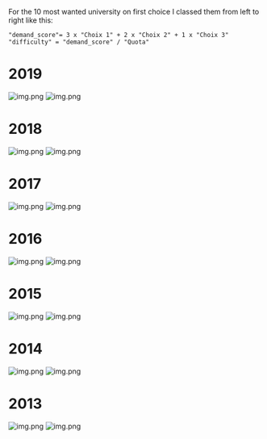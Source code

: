 For the 10 most wanted university on first choice I classed them from left to right like this:

```
"demand_score"= 3 x "Choix 1" + 2 x "Choix 2" + 1 x "Choix 3"
"difficulty" = "demand_score" / "Quota"
```


# 2019
![img.png](plots/v2/Statistiques_2018-2019_1er_tour.png)
![img.png](plots/v1/Statistiques_2018-2019_1er_tour.png)

# 2018
![img.png](plots/v2/Statistiques_2017_2018_1er_tour.png)
![img.png](plots/v1/Statistiques_2017_2018_1er_tour.png)

# 2017
![img.png](plots/v2/Stats-sortants_2016-2017.png)
![img.png](plots/v1/Stats-sortants_2016-2017.png)

# 2016
![img.png](plots/v2/Stats_sortants_2015_2016.png)
![img.png](plots/v1/Stats_sortants_2015_2016.png)

# 2015
![img.png](plots/v2/Stats_sortants_2014-15.png)
![img.png](plots/v1/Stats_sortants_2014-15.png)

# 2014
![img.png](plots/v2/Stats_sortants-2013-14.png)
![img.png](plots/v1/Stats_sortants-2013-14.png)

# 2013
![img.png](plots/v2/Stats-2012-2013.png)
![img.png](plots/v1/Stats-2012-2013.png)
